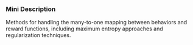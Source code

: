 ### Mini Description

Methods for handling the many-to-one mapping between behaviors and reward functions, including maximum entropy approaches and regularization techniques.
